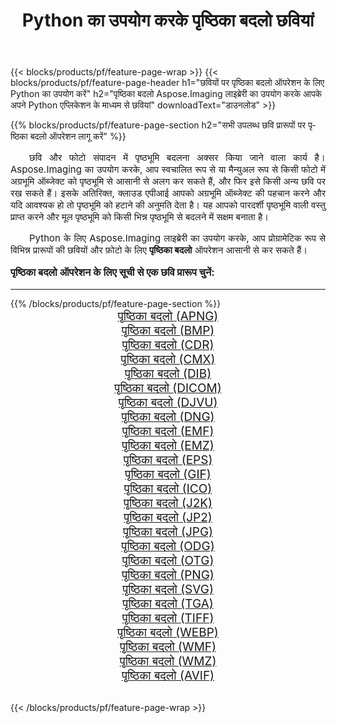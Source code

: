 ﻿---
title: Python का उपयोग करके पृष्ठिका बदलो छवियां 
weight: 3920
url: /hi/python-net/change-background/ 
lang: hi
langdirlevel: 2
locales: zh-hans,ja,it,ru,de,es,fr,nl,id,lt,pl,pt,vi,tr,ko,zh-hant,ar,hi,th,sv,cs,uk,he
description: अपने स्वयं के Python एप्लिकेशन और सर्वर एपीआई का उपयोग करके पृष्ठिका बदलो छवियों और फ़ोटो पर Aspose.Imaging लाइब्रेरी लागू करना।
---

{{< blocks/products/pf/feature-page-wrap >}}
{{< blocks/products/pf/feature-page-header h1="छवियों पर पृष्ठिका बदलो ऑपरेशन के लिए Python का उपयोग करें" h2="पृष्ठिका बदलो Aspose.Imaging लाइब्रेरी का उपयोग करके आपके अपने Python एप्लिकेशन के माध्यम से छवियां" downloadText="डाउनलोड" >}}


{{% blocks/products/pf/feature-page-section  h2="सभी उपलब्ध छवि प्रारूपों पर पृष्ठिका बदलो ऑपरेशन लागू करें" %}}
<p align="justify" style="text-indent:2em;font-size:15px;">
छवि और फोटो संपादन में पृष्ठभूमि बदलना अक्सर किया जाने वाला कार्य है। Aspose.Imaging का उपयोग करके, आप स्वचालित रूप से या मैन्युअल रूप से किसी फोटो में अग्रभूमि ऑब्जेक्ट को पृष्ठभूमि से आसानी से अलग कर सकते हैं, और फिर इसे किसी अन्य छवि पर रख सकते हैं। इसके अतिरिक्त, क्लाउड एपीआई आपको अग्रभूमि ऑब्जेक्ट की पहचान करने और यदि आवश्यक हो तो पृष्ठभूमि को हटाने की अनुमति देता है। यह आपको पारदर्शी पृष्ठभूमि वाली वस्तु प्राप्त करने और मूल पृष्ठभूमि को किसी भिन्न पृष्ठभूमि से बदलने में सक्षम बनाता है।
</p>
<p align="justify" style="text-indent:2em;font-size:15px;">
Python के लिए Aspose.Imaging लाइब्रेरी का उपयोग करके, आप प्रोग्रामेटिक रूप से विभिन्न प्रारूपों की छवियों और फ़ोटो के लिए <b>पृष्ठिका बदलो</b> ऑपरेशन आसानी से कर सकते हैं।
</p>
<h3 style="margin-top:16px;">
पृष्ठिका बदलो ऑपरेशन के लिए सूची से एक छवि प्रारूप चुनें:
</h3>
<hr/>
{{% /blocks/products/pf/feature-page-section %}}
<div class="container-fluid productfamilypage bg-gray">
    <div class="convertypes bg-gray agp-content section">
        <div class="container">
		<div class="row other-converters" style="gap: 10px;font-size: 19px;text-align:center;">
		    <div class='col-md-3 other-converter remove-lp remove-rp'><a href="/imaging/hi/python-net/change-background/apng/" style="padding:15px;">पृष्ठिका बदलो (APNG)</a></div><div class='col-md-3 other-converter remove-lp remove-rp'><a href="/imaging/hi/python-net/change-background/bmp/" style="padding:15px;">पृष्ठिका बदलो (BMP)</a></div><div class='col-md-3 other-converter remove-lp remove-rp'><a href="/imaging/hi/python-net/change-background/cdr/" style="padding:15px;">पृष्ठिका बदलो (CDR)</a></div><div class='col-md-3 other-converter remove-lp remove-rp'><a href="/imaging/hi/python-net/change-background/cmx/" style="padding:15px;">पृष्ठिका बदलो (CMX)</a></div><div class='col-md-3 other-converter remove-lp remove-rp'><a href="/imaging/hi/python-net/change-background/dib/" style="padding:15px;">पृष्ठिका बदलो (DIB)</a></div><div class='col-md-3 other-converter remove-lp remove-rp'><a href="/imaging/hi/python-net/change-background/dicom/" style="padding:15px;">पृष्ठिका बदलो (DICOM)</a></div><div class='col-md-3 other-converter remove-lp remove-rp'><a href="/imaging/hi/python-net/change-background/djvu/" style="padding:15px;">पृष्ठिका बदलो (DJVU)</a></div><div class='col-md-3 other-converter remove-lp remove-rp'><a href="/imaging/hi/python-net/change-background/dng/" style="padding:15px;">पृष्ठिका बदलो (DNG)</a></div><div class='col-md-3 other-converter remove-lp remove-rp'><a href="/imaging/hi/python-net/change-background/emf/" style="padding:15px;">पृष्ठिका बदलो (EMF)</a></div><div class='col-md-3 other-converter remove-lp remove-rp'><a href="/imaging/hi/python-net/change-background/emz/" style="padding:15px;">पृष्ठिका बदलो (EMZ)</a></div><div class='col-md-3 other-converter remove-lp remove-rp'><a href="/imaging/hi/python-net/change-background/eps/" style="padding:15px;">पृष्ठिका बदलो (EPS)</a></div><div class='col-md-3 other-converter remove-lp remove-rp'><a href="/imaging/hi/python-net/change-background/gif/" style="padding:15px;">पृष्ठिका बदलो (GIF)</a></div><div class='col-md-3 other-converter remove-lp remove-rp'><a href="/imaging/hi/python-net/change-background/ico/" style="padding:15px;">पृष्ठिका बदलो (ICO)</a></div><div class='col-md-3 other-converter remove-lp remove-rp'><a href="/imaging/hi/python-net/change-background/j2k/" style="padding:15px;">पृष्ठिका बदलो (J2K)</a></div><div class='col-md-3 other-converter remove-lp remove-rp'><a href="/imaging/hi/python-net/change-background/jp2/" style="padding:15px;">पृष्ठिका बदलो (JP2)</a></div><div class='col-md-3 other-converter remove-lp remove-rp'><a href="/imaging/hi/python-net/change-background/jpg/" style="padding:15px;">पृष्ठिका बदलो (JPG)</a></div><div class='col-md-3 other-converter remove-lp remove-rp'><a href="/imaging/hi/python-net/change-background/odg/" style="padding:15px;">पृष्ठिका बदलो (ODG)</a></div><div class='col-md-3 other-converter remove-lp remove-rp'><a href="/imaging/hi/python-net/change-background/otg/" style="padding:15px;">पृष्ठिका बदलो (OTG)</a></div><div class='col-md-3 other-converter remove-lp remove-rp'><a href="/imaging/hi/python-net/change-background/png/" style="padding:15px;">पृष्ठिका बदलो (PNG)</a></div><div class='col-md-3 other-converter remove-lp remove-rp'><a href="/imaging/hi/python-net/change-background/svg/" style="padding:15px;">पृष्ठिका बदलो (SVG)</a></div><div class='col-md-3 other-converter remove-lp remove-rp'><a href="/imaging/hi/python-net/change-background/tga/" style="padding:15px;">पृष्ठिका बदलो (TGA)</a></div><div class='col-md-3 other-converter remove-lp remove-rp'><a href="/imaging/hi/python-net/change-background/tiff/" style="padding:15px;">पृष्ठिका बदलो (TIFF)</a></div><div class='col-md-3 other-converter remove-lp remove-rp'><a href="/imaging/hi/python-net/change-background/webp/" style="padding:15px;">पृष्ठिका बदलो (WEBP)</a></div><div class='col-md-3 other-converter remove-lp remove-rp'><a href="/imaging/hi/python-net/change-background/wmf/" style="padding:15px;">पृष्ठिका बदलो (WMF)</a></div><div class='col-md-3 other-converter remove-lp remove-rp'><a href="/imaging/hi/python-net/change-background/wmz/" style="padding:15px;">पृष्ठिका बदलो (WMZ)</a></div><div class='col-md-3 other-converter remove-lp remove-rp'><a href="/imaging/hi/python-net/change-background/avif/" style="padding:15px;">पृष्ठिका बदलो (AVIF)</a></div>
                </div>
        </div>
    </div>
</div>
<br/>

{{< /blocks/products/pf/feature-page-wrap >}}
